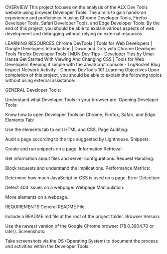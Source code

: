 OVERVIEW This project focuses on the analysis of the ALX Dev Tools website using browser Developer Tools. The aim is to gain hands-on experience and proficiency in using Chrome Developer Tools, Firefox Developer Tools, Safari Developer Tools, and Edge Developer Tools. By the end of this project, you should be able to explain various aspects of web development and debugging without relying on external resources.

LEARNING RESOURCES Chrome DevTools | Tools for Web Developers | Google Developers Introduction | Down and Dirty with Chrome Developer Tools Firefox Developer Tools | MDN Dev Tips - Developer Tips by Umar Hansa Get Started With Viewing And Changing CSS | Tools for Web Developers Keeping it simple with the JavaScript console - LogRocket Blog Inspect Network Activity - Chrome DevTools 101 Learning Objectives Upon completion of this project, you should be able to explain the following topics without using external assistance:

GENERAL Developer Tools:

Understand what Developer Tools in your browser are. Opening Developer Tools:

Know how to open Developer Tools on Chrome, Firefox, Safari, and Edge. Elements Tab:

Use the elements tab to edit HTML and CSS. Page Auditing:

Audit a page according to the tips suggested by Lighthouse. Snippets:

Create and run snippets on a page. Information Retrieval:

Get information about files and server configurations. Request Handling:

Block requests and understand the implications. Performance Metrics:

Determine how much JavaScript or CSS is used on a page. Error Detection:

Detect 404 issues on a webpage. Webpage Manipulation:

Move elements on a webpage.

REQUIREMENTS General README File:

Include a README.md file at the root of the project folder. Browser Version:

Use the newest version of the Google Chrome browser (78.0.3904.70 or later). Screenshots:

Take screenshots via the OS (Operating System) to document the process and activities within the Developer Tools.